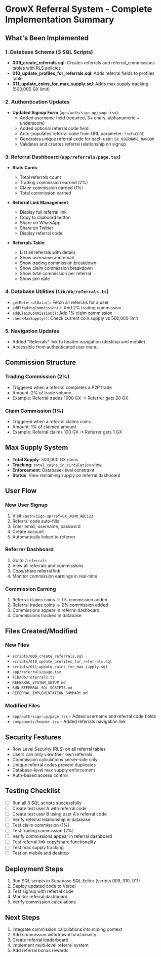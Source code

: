 # GrowX Referral System - Complete Implementation Summary

## What's Been Implemented

### 1. Database Schema (3 SQL Scripts)
- **009_create_referrals.sql**: Creates referrals and referral_commissions tables with RLS policies
- **010_update_profiles_for_referrals.sql**: Adds referral fields to profiles table
- **011_update_coins_for_max_supply.sql**: Adds max supply tracking (500,000 GX limit)

### 2. Authentication Updates
- **Updated Signup Form** (`app/auth/sign-up/page.tsx`):
  - Added username field (required, 3+ chars, alphanumeric + underscore)
  - Added optional referral code field
  - Auto-populates referral code from URL parameter: `?ref=CODE`
  - Generates unique referral code for each user: `GX_USERNAME_RANDOM`
  - Validates and creates referral relationship on signup

### 3. Referral Dashboard (`app/referrals/page.tsx`)
- **Stats Cards**:
  - Total referrals count
  - Trading commission earned (2%)
  - Claim commission earned (1%)
  - Total commission earned

- **Referral Link Management**:
  - Display full referral link
  - Copy to clipboard button
  - Share on WhatsApp
  - Share on Twitter
  - Display referral code

- **Referrals Table**:
  - List all referrals with details
  - Show username and email
  - Show trading commission breakdown
  - Show claim commission breakdown
  - Show total commission per referral
  - Show join date

### 4. Database Utilities (`lib/db/referrals.ts`)
- `getReferralData()`: Fetch all referrals for a user
- `addTradingCommission()`: Add 2% trading commission
- `addClaimCommission()`: Add 1% claim commission
- `checkMaxSupply()`: Check current coin supply vs 500,000 limit

### 5. Navigation Updates
- Added "Referrals" link to header navigation (desktop and mobile)
- Accessible from authenticated user menu

## Commission Structure

### Trading Commission (2%)
- Triggered when a referral completes a P2P trade
- Amount: 2% of trade volume
- Example: Referral trades 1000 GX → Referrer gets 20 GX

### Claim Commission (1%)
- Triggered when a referral claims coins
- Amount: 1% of claimed amount
- Example: Referral claims 100 GX → Referrer gets 1 GX

## Max Supply System

- **Total Supply**: 500,000 GX coins
- **Tracking**: `total_coins_in_circulation` view
- **Enforcement**: Database-level constraint
- **Status**: View remaining supply on referral dashboard

## User Flow

### New User Signup
1. Visit `/auth/sign-up?ref=GX_JOHN_ABC123`
2. Referral code auto-fills
3. Enter email, username, password
4. Create account
5. Automatically linked to referrer

### Referrer Dashboard
1. Go to `/referrals`
2. View all referrals and commissions
3. Copy/share referral link
4. Monitor commission earnings in real-time

### Commission Earning
1. Referral claims coins → 1% commission added
2. Referral trades coins → 2% commission added
3. Commissions appear in referral dashboard
4. Commissions tracked in database

## Files Created/Modified

### New Files
- `scripts/009_create_referrals.sql`
- `scripts/010_update_profiles_for_referrals.sql`
- `scripts/011_update_coins_for_max_supply.sql`
- `app/referrals/page.tsx`
- `lib/db/referrals.ts`
- `REFERRAL_SYSTEM_SETUP.md`
- `RUN_REFERRAL_SQL_SCRIPTS.md`
- `REFERRAL_IMPLEMENTATION_SUMMARY.md`

### Modified Files
- `app/auth/sign-up/page.tsx` - Added username and referral code fields
- `components/header.tsx` - Added referrals navigation link

## Security Features

- Row Level Security (RLS) on all referral tables
- Users can only view their own referrals
- Commission calculations server-side only
- Unique referral codes prevent duplicates
- Database-level max supply enforcement
- Auth-based access control

## Testing Checklist

- [ ] Run all 3 SQL scripts successfully
- [ ] Create test user A with referral code
- [ ] Create test user B using user A's referral code
- [ ] Verify referral relationship in database
- [ ] Test claim commission (1%)
- [ ] Test trading commission (2%)
- [ ] Verify commissions appear in referral dashboard
- [ ] Test referral link copy/share functionality
- [ ] Test max supply tracking
- [ ] Test on mobile and desktop

## Deployment Steps

1. Run SQL scripts in Supabase SQL Editor (scripts 009, 010, 011)
2. Deploy updated code to Vercel
3. Test signup with referral code
4. Monitor referral dashboard
5. Verify commission calculations

## Next Steps

1. Integrate commission calculations into mining context
2. Add commission withdrawal functionality
3. Create referral leaderboard
4. Implement multi-level referral system
5. Add referral bonus rewards
